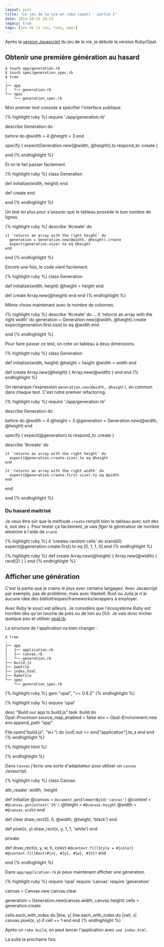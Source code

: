 ```yaml
---
layout: post
title: "Le jeu de la vie en ruby (opal) - partie 1"
date: 2014-10-25 18:13
legacy: true
tags: [jeu de la vie, ruby, opal]
---
```




Après la [version Javascript](http://lkdjiin.github.io/blog/2014/10/16/le-jeu-de-la-vie-en-javascript-partie-1/) du jeu de la vie, je débute la version
Ruby/Opal.

<!-- more -->

Obtenir une première génération au hasard
-----------------------------------------

    $ touch app/generation.rb
    $ touch spec/generation_spec.rb
    $ tree
    .
    ├── app
    │   └── generation.rb
    └── spec
        └── generation_spec.rb

Mon premier test consiste à spécifier l'interface publique.

{% highlight ruby %}
require './app/generation.rb'

describe Generation do

  before do
    @width = 4
    @height = 3
  end

  specify { expect(Generation.new(@width, @height)).to respond_to :create }

end
{% endhighlight %}

Et on le fait passer facilement.

{% highlight ruby %}
class Generation

  def initialize(width, height)
  end

  def create
  end

end
{% endhighlight %}

Un test en plus pour s'assurer que le tableau possède le bon nombre de lignes.

{% highlight ruby %}
  describe '#create' do

    it 'returns an array with the right height' do
      generation = Generation.new(@width, @height).create
      expect(generation.size).to eq @height
    end

  end
{% endhighlight %}

Encore une fois, le code vient facilement.


{% highlight ruby %}
class Generation

  def initialize(width, height)
    @height = height
  end

  def create
    Array.new(@height)
  end
end
{% endhighlight %}

Même chose maintenant avec le nombre de colonnes.


{% highlight ruby %}
  describe '#create' do
    ...
    it 'returns an array with the right width' do
      generation = Generation.new(@width, @height).create
      expect(generation.first.size).to eq @width
    end

  end
{% endhighlight %}

Pour faire passer ce test, on crée un tableau à deux dimensions.

{% highlight ruby %}
class Generation

  def initialize(width, height)
    @height = height
    @width = width
  end

  def create
    Array.new(@height) { Array.new(@width) }
  end
end
{% endhighlight %}

On remarque l'expression `Generation.new(@width, @height)`, en commun dans
chaque test. C'est notre premier refactoring.


{% highlight ruby %}
require './app/generation.rb'

describe Generation do

  before do
    @width = 4
    @height = 3
    @generation = Generation.new(@width, @height)
  end

  specify { expect(@generation).to respond_to :create }

  describe '#create' do

    it 'returns an array with the right height' do
      expect(@generation.create.size).to eq @height
    end

    it 'returns an array with the right width' do
      expect(@generation.create.first.size).to eq @width
    end

  end

end
{% endhighlight %}

### Du hasard maitrisé

Je veux être sûr que la méthode `create` remplit bien le tableau avec soit des
`0`, soit des `1`. Pour tester ça facilement, je vais *figer* le générateur de
nombre aléatoire à l'aide de `srand`.

{% highlight ruby %}
    it 'creates random cells' do
      srand(0)
      expect(@generation.create.first).to eq [0, 1, 1, 0]
    end
{% endhighlight %}

{% highlight ruby %}
  def create
    Array.new(@height) { Array.new(@width) { rand(2) } }
  end
{% endhighlight %}

Afficher une génération
-----------------------

C'est la partie que je crains le plus avec certains langages. Avec Javascript
par exemple, pas de problème, mais avec Haskell, Rust ou Julia je n'ai aucune
idée des bibliothèques/frameworks/wrappers à employer.

Avec Ruby le souci est ailleurs. Je considère que l'écosystème Ruby est
horrible dès qu'on touche de près ou de loin au GUI. Je vais donc tricher
quelque peu et utiliser [opal.rb](http://opalrb.org/).

La structure de l'application va bien changer :

    $ tree
    .
    ├── app
    │   ├── application.rb
    │   ├── canvas.rb
    │   └── generation.rb
    ├── build.js
    ├── Gemfile
    ├── index.html
    ├── Rakefile
    └── spec
        └── generation_spec.rb

{% highlight ruby %}
gem "opal", ">= 0.6.2"
{% endhighlight %}

{% highlight ruby %}
require 'opal'

desc "Build our app to build.js"
task :build do
  Opal::Processor.source_map_enabled = false
  env = Opal::Environment.new
  env.append_path "app"

  File.open("build.js", "w+") do |out|
    out << env["application"].to_s
  end
end
{% endhighlight %}

{% highlight html %}
<!DOCTYPE html>
<html>
  <head>
    <meta charset="utf-8" />
    <title>Game of Life</title>
  </head>
  <body>
    <canvas width="100" height="100" id="canvas"></canvas>
    <script src="build.js"></script>
  </body>
</html>
{% endhighlight %}

Dans `Canvas` j'écris une sorte d'adaptateur pour utiliser un `canvas`
Javascript.

{% highlight ruby %}
class Canvas

  attr_reader :width, :height

  def initialize
    @canvas  = `document.getElementById('canvas')`
    @context = `#@canvas.getContext('2d')`
    @height  = `#@canvas.height`
    @width   = `#@canvas.width`
  end

  def clear
    draw_rect(0, 0, @width, @height, 'black')
  end

  def pixel(x, y)
    draw_rect(x, y, 1, 1, 'white')
  end

  private

  def draw_rect(x, y, w, h, color)
    `#@context.fillStyle = #{color}`
    `#@context.fillRect(#{x}, #{y}, #{w}, #{h})`
  end

end
{% endhighlight %}

Dans `app/application.rb` je peux maintenant afficher une génération.

{% highlight ruby %}
require 'opal'
require 'canvas'
require 'generation'

canvas = Canvas.new
canvas.clear

generation = Generation.new(canvas.width, canvas.height)
cells = generation.create

cells.each_with_index do |line, y|
  line.each_with_index do |cell, x|
    canvas.pixel(x, y) if cell == 1
  end
end
{% endhighlight %}

Après un `rake build`, on peut lancer l'application avec `see index.html`.

La suite la prochaine fois.





